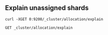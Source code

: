 ## Explain unassigned shards

``` tab="curl"
curl -XGET 0:9200/_cluster/allocation/explain
```

```bash tab="console"
GET _cluster/allocation/explain
```
